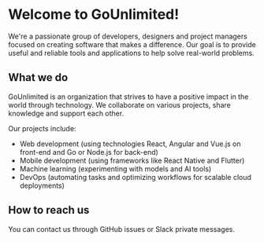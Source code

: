 Welcome to GoUnlimited!
============================
We're a passionate group of developers, designers and project managers focused on creating software that makes a difference. Our goal is to provide useful and reliable tools and applications to help solve real-world problems.

What we do
-------------
GoUnlimited is an organization that strives to have a positive impact in the world through technology. We collaborate on various projects, share knowledge and support each other.

Our projects include:

- Web development (using technologies React, Angular and Vue.js on front-end and Go or Node.js for back-end)
- Mobile development (using frameworks like React Native and Flutter)
- Machine learning (experimenting with models and AI tools)
- DevOps (automating tasks and optimizing workflows for scalable cloud deployments)

How to reach us
-------------
You can contact us through GitHub issues or Slack private messages.
